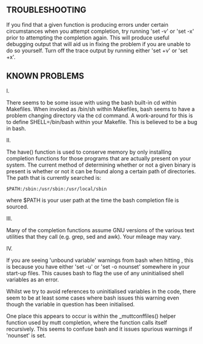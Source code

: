 TROUBLESHOOTING
---------------

If you find that a given function is producing errors under certain
circumstances when you attempt completion, try running 'set -v' or
'set -x' prior to attempting the completion again. This will produce
useful debugging output that will aid us in fixing the problem if you
are unable to do so yourself. Turn off the trace output by running
either 'set +v' or 'set +x'.


KNOWN PROBLEMS
--------------

I.

There seems to be some issue with using the bash built-in cd within
Makefiles. When invoked as /bin/sh within Makefiles, bash seems to
have a problem changing directory via the cd command. A work-around
for this is to define SHELL=/bin/bash within your Makefile. This is
believed to be a bug in bash.

II.

The have() function is used to conserve memory by only installing
completion functions for those programs that are actually present on
your system. The current method of determining whether or not a given
binary is present is whether or not it can be found along a certain
path of directories. The path that is currently searched is:

	$PATH:/sbin:/usr/sbin:/usr/local/sbin

where $PATH is your user path at the time the bash completion file is
sourced.

III.

Many of the completion functions assume GNU versions of the various
text utilities that they call (e.g. grep, sed and awk). Your mileage
may vary.

IV.

If you are seeing 'unbound variable' warnings from bash when hitting
<Tab>, this is because you have either 'set -u' or 'set -o nounset'
somewhere in your start-up files. This causes bash to flag the use of
any uninitialised shell variables as an error.

Whilst we try to avoid references to uninitialised variables in the
code, there seem to be at least some cases where bash issues this
warning even though the variable in question has been initialised.

One place this appears to occur is within the _muttconffiles() helper
function used by mutt completion, where the function calls itself
recursively. This seems to confuse bash and it issues spurious
warnings if 'nounset' is set.
